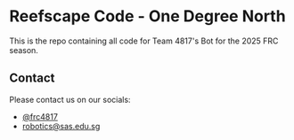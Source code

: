 # Reefscape Code - One Degree North

This is the repo containing all code for Team 4817's Bot for the 2025 FRC season.

## Contact

Please contact us on our socials:  
* [@frc4817](https://www.instagram.com/frc4817/)
* [robotics@sas.edu.sg](mailto:robotics@sas.edu.sg)
